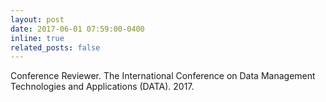 ```yaml
---
layout: post  
date: 2017-06-01 07:59:00-0400    
inline: true  
related_posts: false  
---
```


Conference Reviewer. The International Conference on Data Management Technologies and Applications (DATA). 2017.